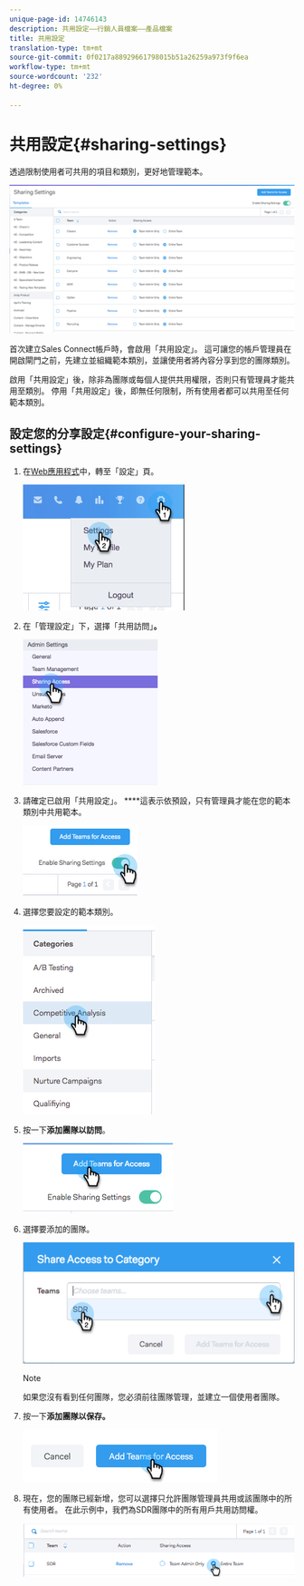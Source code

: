 ```yaml
---
unique-page-id: 14746143
description: 共用設定——行銷人員檔案——產品檔案
title: 共用設定
translation-type: tm+mt
source-git-commit: 0f0217a88929661798015b51a26259a973f9f6ea
workflow-type: tm+mt
source-wordcount: '232'
ht-degree: 0%

---
```



# 共用設定{#sharing-settings}

透過限制使用者可共用的項目和類別，更好地管理範本。

![](assets/main.png)

首次建立Sales Connect帳戶時，會啟用「共用設定」。 這可讓您的帳戶管理員在開啟閘門之前，先建立並組織範本類別，並讓使用者將內容分享到您的團隊類別。

啟用「共用設定」後，除非為團隊或每個人提供共用權限，否則只有管理員才能共用至類別。 停用「共用設定」後，即無任何限制，所有使用者都可以共用至任何範本類別。

## 設定您的分享設定{#configure-your-sharing-settings}

1. 在[Web應用程式](https://toutapp.com/login)中，轉至「設定」頁。

   ![](assets/one-2.png)

1. 在「管理設定」下，選擇「共用訪問」**。**

   ![](assets/two-2.png)

1. 請確定已啟用「共用設定」。 ****&#x200B;這表示依預設，只有管理員才能在您的範本類別中共用範本。

   ![](assets/three-2.png)

1. 選擇您要設定的範本類別。

   ![](assets/four-2.png)

1. 按一下&#x200B;**添加團隊以訪問**。

   ![](assets/five-2.png)

1. 選擇要添加的團隊。

   ![](assets/six-1.png)

   >[!NOTE]
   >
   >如果您沒有看到任何團隊，您必須前往團隊管理，並建立一個使用者團隊。

1. 按一下&#x200B;**添加團隊以保存。**

   ![](assets/seven-1.png)

1. 現在，您的團隊已經新增，您可以選擇只允許團隊管理員共用或該團隊中的所有使用者。 在此示例中，我們為SDR團隊中的所有用戶共用訪問權。

   ![](assets/eight-1.png)
